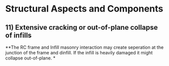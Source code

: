 # Structural Aspects and Components 
## 11) Extensive cracking or out-of-plane collapse of infills
**The RC frame and Infill masonry interaction may create seperation at the junction of the frame and dinfill. If the infill is heavily damaged it might collapse out-of-plane. *